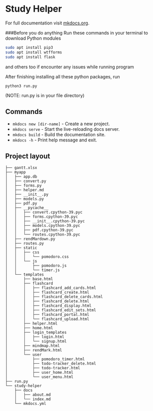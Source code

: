 # Study Helper

For full documentation visit [mkdocs.org](https://www.mkdocs.org).




###Before you do anything
Run these commands in your terminal to download Python
modules

```bash
sudo apt install pip3
sudo apt install wtfforms
sudo apt install flask
```
and others too if encounter any issues while running program

After finishing installing all these python packages, run
```python
python3 run.py
```
(NOTE: run.py is in your file directory)

## Commands
* `mkdocs new [dir-name]` - Create a new project.
* `mkdocs serve` - Start the live-reloading docs server.
* `mkdocs build` - Build the documentation site.
* `mkdocs -h` - Print help message and exit.


## Project layout

    ├── gantt.xlsx
    ├── myapp
    │   ├── app.db
    │   ├── convert.py
    │   ├── forms.py
    │   ├── helper.md
    │   ├── __init__.py
    │   ├── models.py
    │   ├── pdf.py
    │   ├── __pycache__
    │   │   ├── convert.cpython-39.pyc
    │   │   ├── forms.cpython-39.pyc
    │   │   ├── __init__.cpython-39.pyc
    │   │   ├── models.cpython-39.pyc
    │   │   ├── pdf.cpython-39.pyc
    │   │   └── routes.cpython-39.pyc
    │   ├── rendMardown.py
    │   ├── routes.py
    │   ├── static
    │   │   ├── css
    │   │   │   └── pomodoro.css
    │   │   └── js
    │   │       ├── pomodoro.js
    │   │       └── timer.js
    │   └── templates
    │       ├── base.html
    │       ├── flashcard
    │       │   ├── flashcard_add_cards.html
    │       │   ├── flashcard_create.html
    │       │   ├── flashcard_delete_cards.html
    │       │   ├── flashcard_delete.html
    │       │   ├── flashcard_display.html
    │       │   ├── flashcard_edit_sets.html
    │       │   ├── flashcard_portal.html
    │       │   └── flashcard_upload.html
    │       ├── helper.html
    │       ├── home.html
    │       ├── login_templates
    │       │   ├── login.html
    │       │   └── signup.html
    │       ├── mindmap.html
    │       ├── rendMark.html
    │       └── user
    │           ├── pomodoro_timer.html
    │           ├── todo-tracker_delete.html
    │           ├── todo-tracker.html
    │           ├── user_home.html
    │           └── user_menu.html
    ├── run.py
    └── study-helper
        ├── docs
        │   ├── about.md
        │   └── index.md
        └── mkdocs.yml
